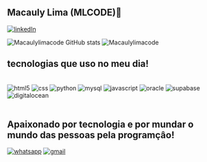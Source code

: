  ## Macauly Lima (MLCODE)👋
 
 [![linkedIn](https://img.shields.io/badge/LinkedIn-0077B5?style=for-the-badge&logo=linkedin&logoColor=white)](https://www.linkedin.com/in/macauly-lima-75984a269)
  
 ![Macaulylimacode GitHub stats](https://github-readme-stats.vercel.app/api?username=Macaulylimacode&show_icons=true&theme=dracula)
 ![Macaulylimacode](https://github-readme-stats.vercel.app/api/top-langs/?username=Macaulylimacode&hide_progress=dracula)
 ## tecnologias que uso no meu dia!

 <div style="display: inline_block"><br/>
   <img align="center" alt="html5" src="https://img.shields.io/badge/HTML5-E34F26?style=for-the-badge&logo=html5&logoColor=white"/>
   <img align="center" alt="css" src="https://img.shields.io/badge/CSS-239120?&style=for-the-badge&logo=css3&logoColor=white"/>
   <img align="center" alt="python" src="https://img.shields.io/badge/Python-3776AB?style=for-the-badge&logo=python&logoColor=white"/>
   <img align="center" alt="mysql" src="https://img.shields.io/badge/MySQL-00000F?style=for-the-badge&logo=mysql&logoColor=white"/>
   <img align="center" alt="javascript" src="https://img.shields.io/badge/JavaScript-F7DF1E?style=for-the-badge&logo=javascript&logoColor=black"/>
   <img align="center" alt="oracle" src="https://img.shields.io/badge/Oracle-F80000?style=for-the-badge&logo=Oracle&logoColor=white"/>
   <img align="center" alt="supabase" src="https://img.shields.io/badge/Supabase-181818?style=for-the-badge&logo=supabase&logoColor=white"/>
   <img align="center" alt="digitalocean" src="https://img.shields.io/badge/Digital_Ocean-0080FF?style=for-the-badge&logo=DigitalOcean&logoColor=white"/>
 </div><br/>
 
 ## Apaixonado por tecnologia e por mundar o mundo das pessoas pela programçâo!
 
  [![whatsapp](https://img.shields.io/badge/WhatsApp-25D366?style=for-the-badge&logo=whatsapp&logoColor=white)](https://wa.me/5581992311279)
  [![gmail](https://img.shields.io/badge/Gmail-D14836?style=for-the-badge&logo=gmail&logoColor=white)](https://mail/macaulylim@icloud.com)
